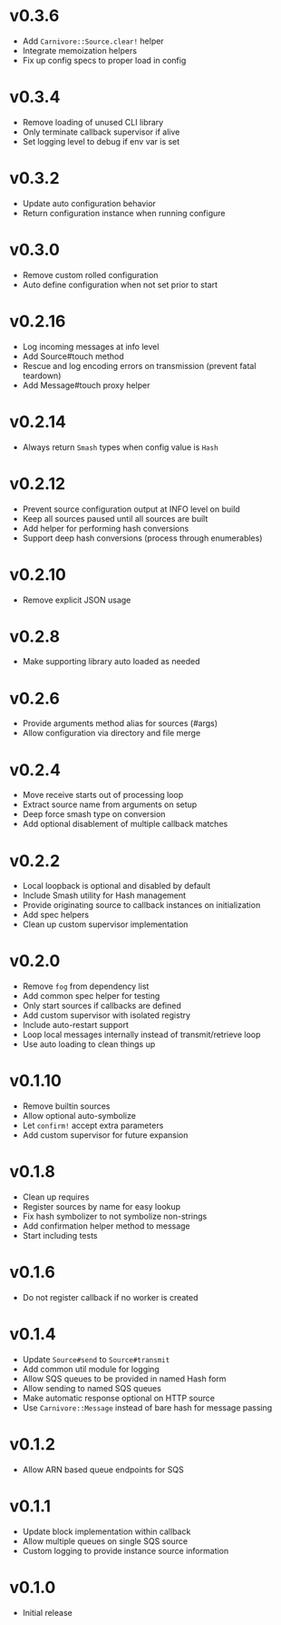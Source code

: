 # v0.3.6
* Add `Carnivore::Source.clear!` helper
* Integrate memoization helpers
* Fix up config specs to proper load in config

# v0.3.4
* Remove loading of unused CLI library
* Only terminate callback supervisor if alive
* Set logging level to debug if env var is set

# v0.3.2
* Update auto configuration behavior
* Return configuration instance when running configure

# v0.3.0
* Remove custom rolled configuration
* Auto define configuration when not set prior to start

# v0.2.16
* Log incoming messages at info level
* Add Source#touch method
* Rescue and log encoding errors on transmission (prevent fatal teardown)
* Add Message#touch proxy helper

# v0.2.14
* Always return `Smash` types when config value is `Hash`

# v0.2.12
* Prevent source configuration output at INFO level on build
* Keep all sources paused until all sources are built
* Add helper for performing hash conversions
* Support deep hash conversions (process through enumerables)

# v0.2.10
* Remove explicit JSON usage

# v0.2.8
* Make supporting library auto loaded as needed

# v0.2.6
* Provide arguments method alias for sources (#args)
* Allow configuration via directory and file merge

# v0.2.4
* Move receive starts out of processing loop
* Extract source name from arguments on setup
* Deep force smash type on conversion
* Add optional disablement of multiple callback matches

# v0.2.2
* Local loopback is optional and disabled by default
* Include Smash utility for Hash management
* Provide originating source to callback instances on initialization
* Add spec helpers
* Clean up custom supervisor implementation

# v0.2.0
* Remove `fog` from dependency list
* Add common spec helper for testing
* Only start sources if callbacks are defined
* Add custom supervisor with isolated registry
* Include auto-restart support
* Loop local messages internally instead of transmit/retrieve loop
* Use auto loading to clean things up

# v0.1.10
* Remove builtin sources
* Allow optional auto-symbolize
* Let `confirm!` accept extra parameters
* Add custom supervisor for future expansion

# v0.1.8
* Clean up requires
* Register sources by name for easy lookup
* Fix hash symbolizer to not symbolize non-strings
* Add confirmation helper method to message
* Start including tests

# v0.1.6
* Do not register callback if no worker is created

# v0.1.4
* Update `Source#send` to `Source#transmit`
* Add common util module for logging
* Allow SQS queues to be provided in named Hash form
* Allow sending to named SQS queues
* Make automatic response optional on HTTP source
* Use `Carnivore::Message` instead of bare hash for message passing

# v0.1.2
* Allow ARN based queue endpoints for SQS

# v0.1.1
* Update block implementation within callback
* Allow multiple queues on single SQS source
* Custom logging to provide instance source information

# v0.1.0
* Initial release

